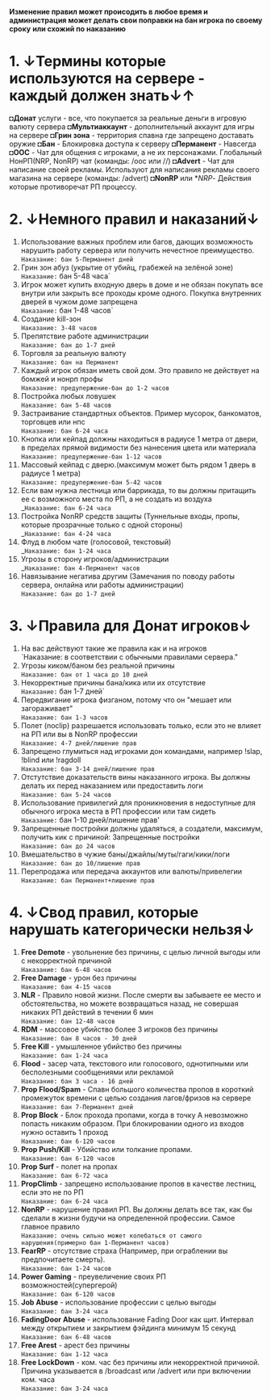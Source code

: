 **Изменение правил может происодить в любое время и администрация может делать свои поправки на бан игрока по своему сроку**
**или схожий по наказанию**

# 1. ↓Термины которые используются на сервере - каждый должен знать↓↑
◘**Донат** услуги - все, что покупается за реальные деньги в игровую валюту сервера
◘**Мультиаккаунт** - дополнительный аккаунт для игры на сервере
◘**Грин зона** - территория спавна где запрещено доставать оружие
◘**Бан** - Блокировка доступа к серверу
◘**Перманент** - Навсегда
◘**OOC** - Чат для общения с игроками, а не их персонажами. Глобальный НонРП(NRP, NonRP) чат (команды: /ooc или //)
◘**Advert** - Чат для написание своей рекламы. Используют для написания рекламы своего магазина на сервере (команды: /advert)
◘**NonRP** или **NRP*- Действия которые противоречат РП процессу.

# 2. ↓Немного правил и наказаний↓
1. Использование важных проблем или багов, дающих возможность нарушить работу сервера или получить нечестное преимущество.
<br> `Наказание: бан 5-Перманент дней`
2. Грин зон абуз (укрытие от убийц, грабежей на зелёной зоне)
<br>`Наказание:` бан 5-48 часа`
3. Игрок может купить входную дверь в доме и не обязан покупать все внутри или закрыть все проходы кроме одного. Покупка внутренних дверей в чужом доме запрещена
<br>`Наказание:` бан 1-48 часов`
4. Создание kill-зон
<br>`Наказание: 3-48 часов`
5. Препятствие работе администрации
<br>`Наказание: бан до 1-7 дней`
6. Торговля за реальную валюту
<br>`Наказание: бан на Перманент`
7. Каждый игрок обязан иметь свой дом. Это правило не действует на бомжей и нонрп профы
<br>`Наказание: предупержение-бан до 1-2 часов`
8. Постройка любых ловушек
<br>`Наказание: бан 5-48 часов`
9. Застраивание стандартных объектов. Пример мусорок, банкоматов, торговцев или нпс
<br>`Наказание: бан 6-24 часа`
10. Кнопка или кейпад должны находиться в радиусе 1 метра от двери, в пределах прямой видимости без нанесения цвета или материала
<br>`Наказание: предупержение-бан 1-12 часов`
11. Массовый кейпад с дверю.(максимум может быть рядом 1 дверь в радиусе 1 метра)
<br>`Наказание: предупержение-бан 5-42 часов`
12. Если вам нужна лестница или баррикада, то вы должны притащить ее с возможного места по РП, а не создать из воздуха
<br>_`Наказание: бан 6-24 часа`
13. Постройка NonRP средств защиты (Туннельные входы, пропы, которые прозрачные только с одной стороны)
<br>_`Наказание: бан 4-24 часа`
14. Флуд в любом чате (голосовой, текстовый)
<br>_`Наказание: бан 1-24 часа` 
15. Угрозы в сторону игроков/администрации
<br>_`Наказание: бан 4-Перманент часов`
16. Навязывание негатива другим (Замечания по поводу работы сервера, онлайна или работы администрации)
<br>`Наказание: бан до 1-7 дней`

# 3. ↓Правила для Донат игроков↓
1. На вас действуют такие же правила как и на игроков
<br>`Наказание: в соответствии с обычными правилами сервера."
2. Угрозы киком/баном без реальной причины
<br>`Наказание: бан от 1 часа до 10 дней`
3. Некорректные причины бана/кика или их отсутствие
<br>`Наказание:` бан 1-7 дней`
4. Передвигание игрока физганом, потому что он "мешает или загораживает"
<br>`Наказание: бан 1-3 часов`
5. Полет (noclip) разрешается использовать только, если это не влияет на РП или вы в NonRP профессии
<br>`Наказание: 4-7 дней/лишение прав`
6. Запрещено глумиться над игроками дон командами, например !slap, !blind или !ragdoll
<br>`Наказание: бан 3-14 дней/лишение прав`
7. Отстутствие доказательств вины наказанного игрока. Вы должны делать их перед наказанием или предоставить логи
<br>`Наказание: бан 5-24 часов`
10. Использование привилегий для проникновения в недоступные для обычного игрока места в РП профессии или там сидеть
<br>`Наказание:` бан 1-10 дней/лишение прав'
11. Запрещенные постройки должны удаляться, а создатели, максимум, получить кик с причиной: Запрещенные постройки
<br>`Наказание: бан до 24 часов`
12. Вмешательство в чужие баны/джайлы/муты/гаги/кики/логи
<br>`Наказание: бан до 10/лишение прав`
13. Перепродажа или передача аккаунтов или валюты/привелегии
<br>`Наказание: бан Перманент+лишение прав`

# 4. ↓Свод правил, которые нарушать категорически нельзя↓
1. **Free Demote** - увольнение без причины, с целью личной выгоды или с некорректной причиной
<br>`Наказание: бан 6-48 часов`
2. **Free Damage** - урон без причины
<br>`Наказание: бан 4-15 часов`
3. **NLR** - Правило новой жизни. После смерти вы забываете ее место и обстоятельства, но можете возвращаться назад, не совершая никаких РП действий в течении 6 мин
<br>`Наказание: бан 12-48 часов`
4. **RDM** - массовое убийство более 3 игроков без причины
<br>`Наказание: бан 8 часов - 30 дней`
5. **Free Kill** - умышленное убийство без причины
<br>`Наказание: бан 1-24 часа`
6. **Flood** - засер чата, текстового или голосового, однотипными или бесполезными сообщениями или рекламой
<br>`Наказание: бан 3 часа - 16 дней`
7. **Prop Flood/Spam** - Спавн большого количества пропов в короткий промежуток времени с целью создания лагов/фризов на сервере
<br>`Наказание: бан 7-Перманент дней`
8. **Prop Block** - Блок прохода пропами, когда в точку А невозможно попасть никаким образом. При блокировании одного из входов нужно оставить 1 проход
<br>`Наказание: бан 6-120 часов`
9. **Prop Push/Kill** - Убийство или толкание пропами.
<br>`Наказание: бан 6-120 часов`
10. **Prop Surf** - полет на пропах
<br>`Наказание: бан 6-72 часа`
11. **PropClimb** - запрещено использование пропов в качестве лестниц, если это не по РП
<br>`Наказание: бан 6-24 часа`
12. **NonRP** - нарушение правил РП. Вы должны делать все так, как бы сделали в жизни будучи на определенной профессии. Самое главное правило
<br>`Наказание: очень сильно может колебаться от самого нарушения(примерно бан 1-Перманент часов)`
13. **FearRP** - отсутствие страха (Например, при ограблении вы предпочитаете смерть).
<br>`Наказание: бан 1-24 часов`
14. **Power Gaming** - преувеличение своих РП возможностей(супергерой)
<br>`Наказание: бан 6-120 часов`
15. **Job Abuse** - использование профессии с целью выгоды
<br>`Наказание: бан 3-24 часа`
16. **FadingDoor Abuse** - использование Fading Door как щит. Интервал между открытием и закрытием фэйдинга минимум 15 секунд
<br>`Наказание: бан 6-48 часов`
17. **Free Arest** - арест без причины
<br>`Наказание: бан 1-12 часа`
18. **Free LockDown** - ком. час без причины или некорректной причиной. Причина указывается в /broadcast или /advert или при включении ком. часа
<br>`Наказание: бан 3-24 часа`